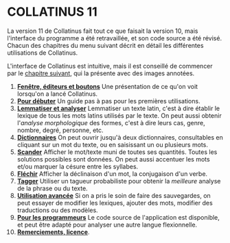 COLLATINUS 11
=============

La version 11 de Collatinus fait tout ce que faisait la
version 10, mais l'interface du programme a été
retravaillée, et son code source a été révisé. Chacun
des chapitres du menu suivant décrit en détail les
différentes utilisations de Collatinus.

L'interface de Collatinus est intuitive, mais il est
conseillé de commencer par le [chapitre suivant](anatomie.html),
qui la présente avec des images annotées.

1. **[Fenêtre, éditeurs et boutons](anatomie.html)**
    Une présentation de ce qu'on voit lorsqu'on a lancé
    Collatinus.
1. **[Pour débuter](debuter.html)** Un guide pas à pas
   pour les premières utilisations.
1. **[Lemmatiser et analyser](lemmatiser.html)**
   Lemmatiser un texte latin, c'est à dire établir le
   lexique de tous les mots latins utilisés par le
   texte. On peut aussi obtenir l'*analyse
   morphologique* des formes, c'est à dire leurs cas,
   genre, nombre, degré, personne, etc.
1. **[Dictionnaires](dictionnaires.html)** On peut
    ouvrir jusqu'à deux dictionnaires, consultables
    en cliquant sur un mot du texte, ou en saisissant
    un ou plusieurs mots.
1. **[Scander](scander.html)** Afficher le mot/texte muni
   de toutes ses quantités. Toutes les solutions
   possibles sont données. On peut aussi accentuer
   les mots et/ou marquer la césure entre les syllabes.
1. **[Fléchir](flechir.html)** Afficher la déclinaison
   d'un mot, la conjugaison d'un verbe.
1. **[Tagger](tagger.html)** Utiliser un tagueur
   probabiliste pour obtenir la *meilleure* analyse
   de la phrase ou du texte.
1. **[Utilisation avancée](avancee.html)** Si on a 
    pris le soin de faire des sauvegardes, on peut
    essayer de modifier les lexiques, ajouter des mots,
    modifier des traductions ou des modèles.
1. **[Pour les programmeurs](programmeurs.html)** Le code
    source de l'application est disponible, et peut
    être adapté pour analyser une autre langue flexionnelle.
1. **[Remerciements, licence](licence.html)**.


